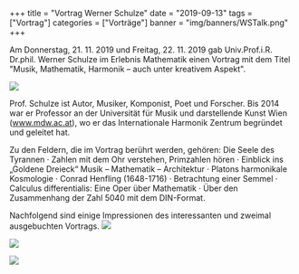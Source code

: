 +++
title = "Vortrag Werner Schulze"
date = "2019-09-13"
tags = ["Vortrag"]
categories = ["Vorträge"]
banner = "img/banners/WSTalk.png"
+++

Am Donnerstag, 21. 11. 2019 und Freitag, 22. 11. 2019 gab Univ.Prof.i.R. Dr.phil. Werner Schulze im Erlebnis Mathematik einen Vortrag mit dem Titel "Musik, Mathematik, Harmonik – auch unter kreativem Aspekt".

![](/img/talks/WSTalk.png)

Prof. Schulze ist Autor, Musiker, Komponist, Poet und Forscher. Bis 2014 war er
Professor an der Universität für Musik und darstellende Kunst Wien
(www.mdw.ac.at), wo er das Internationale Harmonik Zentrum begründet
und geleitet hat.

Zu den Feldern, die im Vortrag berührt werden, gehören: Die Seele des
Tyrannen · Zahlen mit dem Ohr verstehen, Primzahlen hören · Einblick ins
„Goldene Dreieck“ Musik – Mathematik – Architektur · Platons harmonikale
Kosmologie · Conrad Henfling (1648-1716) · Betrachtung einer
Semmel · Calculus differentialis: Eine Oper über Mathematik · Über den
Zusammenhang der Zahl 5040 mit dem DIN-Format.

Nachfolgend sind einige Impressionen des interessanten und zweimal ausgebuchten Vortrags.
![](/img/talks/WSTalk1.jpg)

![](/img/talks/WSTalk2.jpg)

![](/img/talks/WSTalk3.jpg)
